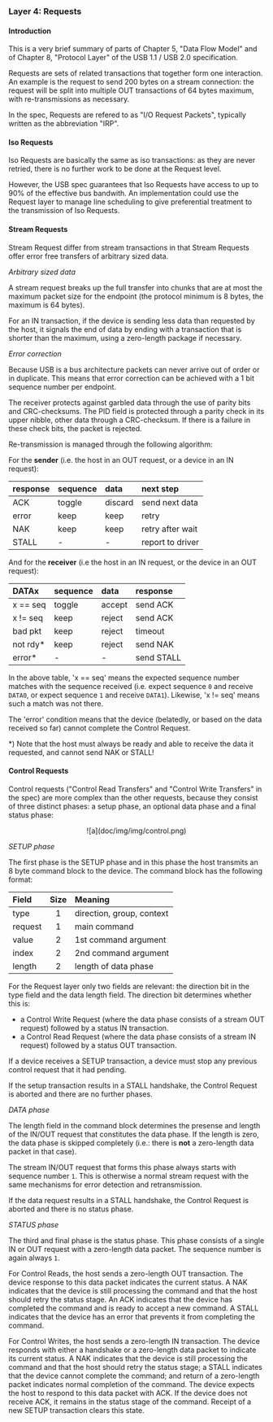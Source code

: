 ### Layer 4: Requests

#### Introduction

This is a very brief summary of parts of Chapter 5, "Data Flow Model" and of Chapter 8, "Protocol Layer" of the USB 1.1 / USB 2.0 specification.

Requests are sets of related transactions that together form one interaction. An example is the request to send 200 bytes on a stream connection: the request will be split into multiple OUT transactions of 64 bytes maximum, with re-transmissions as necessary.

In the spec, Requests are refered to as "I/O Request Packets", typically written as the abbreviation "IRP".

<a name="iso"></a>
#### Iso Requests

Iso Requests are basically the same as iso transactions: as they are never retried, there is no further work to be done at the Request level.

However, the USB spec guarantees that Iso Requests have access to up to 90% of the effective bus bandwith. An implementation could use the Request layer to manage line scheduling to give preferential treatment to the transmission of Iso Requests.

<a name="stream"></a>
#### Stream Requests

Stream Request differ from stream transactions in that Stream Requests offer error free transfers of arbitrary sized data.

_Arbitrary sized data_

A stream request breaks up the full transfer into chunks that are at most the maximum packet size for the endpoint (the protocol minimum is 8 bytes, the maximum is 64 bytes).

For an IN transaction, if the device is sending less data than requested by the host, it signals the end of data by ending with a transaction that is shorter than the maximum, using a zero-length package if necessary.

_Error correction_

Because USB is a bus architecture packets can never arrive out of order or in duplicate. This means that error correction can be achieved with a 1 bit sequence number per endpoint.

The receiver protects against garbled data through the use of parity bits and CRC-checksums. The PID field is protected through a parity check in its upper nibble, other data through a CRC-checksum. If there is a failure in these check bits, the packet is rejected.

Re-transmission is managed through the following algorithm:

For the **sender** (i.e. the host in an OUT request, or a device in an IN request):

| response | sequence | data    | next step        |
|:-------- |:-------- |:------- |:---------------- |
| ACK      | toggle	  | discard | send next data   |
| error    | keep     | keep    | retry            |
| NAK      | keep     | keep    | retry after wait |
| STALL    | -        | -       | report to driver |

And for the **receiver** (i.e the host in an IN request, or the device in an OUT request):

| DATAx    | sequence | data    | response   |
|:-------- |:-------- |:------- |:---------- |
| x == seq | toggle	  | accept  | send ACK   |
| x != seq | keep     | reject  | send ACK   |
| bad pkt  | keep     | reject  | timeout    |
| not rdy* | keep     | reject  | send NAK   |
| error*   | -        | -       | send STALL |

In the above table, 'x == seq' means the expected sequence number matches with the sequence received (i.e. expect sequence `0` and receive `DATA0`, or expect sequence `1` and receive `DATA1`). Likewise, 'x != seq' means such a match was not there.

The 'error' condition means that the device (belatedly, or based on the data received so far) cannot complete the Control Request.

*) Note that the host must always be ready and able to receive the data it requested, and cannot send NAK or STALL!

<a name="control"></a>
#### Control Requests

Control requests ("Control Read Transfers" and "Control Write Transfers" in the spec) are more complex than the other requests, because they consist of three distinct phases: a setup phase, an optional data phase and a final status phase:

<p align="center">
![a](doc/img/img/control.png)

_SETUP phase_

The first phase is the SETUP phase and in this phase the host transmits an 8 byte command block to the device. The command block has the following format:

| Field   | Size | Meaning |
|:-----   |:----:|:------- |
| type    | 1    | direction, group, context |
| request | 1    | main command |
| value   | 2    | 1st command argument |
| index   | 2    | 2nd command argument |
| length  | 2    | length of data phase |

For the Request layer only two fields are relevant: the direction bit in the type field and the data length field. The direction bit determines whether this is:

* a Control Write Request (where the data phase consists of a stream OUT request) followed by a status IN transaction.
* a Control Read Request (where the data phase consists of a stream IN request) followed by a status OUT transaction.

If a device receives a SETUP transaction, a device must stop any previous control request that it had pending.

If the setup transaction results in a STALL handshake, the Control Request is aborted and there are no further phases.

_DATA phase_

The length field in the command block determines the presense and length of the IN/OUT request that constitutes the data phase. If the length is zero, the data phase is skipped completely (i.e.: there is **not** a zero-length data packet in that case).

The stream IN/OUT request that forms this phase always starts with sequence number `1`. This is otherwise a normal stream request with the same mechanisms for error detection and retransmission.

If the data request results in a STALL handshake, the Control Request is aborted and there is no status phase.

_STATUS phase_

The third and final phase is the status phase. This phase consists of a single IN or OUT request with a zero-length data packet. The sequence number is again always `1`.

For Control Reads, the host sends a zero-length OUT transaction. The device response to this data packet indicates the current status. A NAK indicates that the device is still processing the command and that the host should retry the status stage. An ACK indicates that the device has completed the command and is ready to accept a new command. A STALL indicates that the device has an error that prevents it from completing the command.

For Control Writes, the host sends a zero-length IN transaction. The device responds with either a handshake or a zero-length data packet to indicate its current status. A NAK indicates that the device is still processing the command and that the host should retry the status stage; a STALL indicates that the device cannot complete the command; and return of a zero-length packet indicates normal completion of the command. The device expects the host to respond to this data packet with ACK. If the device does not receive ACK, it remains in the status stage of the command. Receipt of a new SETUP transaction clears this state.


